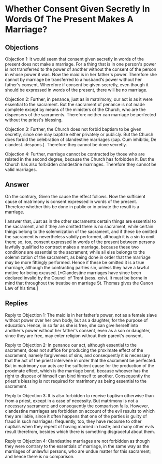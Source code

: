# Whether Consent Given Secretly In Words Of The Present Makes A Marriage?

## Objections

Objection 1: It would seem that consent given secretly in words of the present does not make a marriage. For a thing that is in one person's power is not transferred to the power of another without the consent of the person in whose power it was. Now the maid is in her father's power. Therefore she cannot by marriage be transferred to a husband's power without her father's consent. Wherefore if consent be given secretly, even though it should be expressed in words of the present, there will be no marriage.

Objection 2: Further, in penance, just as in matrimony, our act is as it were essential to the sacrament. But the sacrament of penance is not made complete except by means of the ministers of the Church, who are the dispensers of the sacraments. Therefore neither can marriage be perfected without the priest's blessing.

Objection 3: Further, the Church does not forbid baptism to be given secretly, since one may baptize either privately or publicly. But the Church does forbid the celebration of clandestine marriages (cap. Cum inhibitio, De clandest. despons.). Therefore they cannot be done secretly.

Objection 4: Further, marriage cannot be contracted by those who are related in the second degree, because the Church has forbidden it. But the Church has also forbidden clandestine marriages. Therefore they cannot be valid marriages.

## Answer

On the contrary, Given the cause the effect follows. Now the sufficient cause of matrimony is consent expressed in words of the present. Therefore whether this be done in public or in private the result is a marriage.

I answer that, Just as in the other sacraments certain things are essential to the sacrament, and if they are omitted there is no sacrament, while certain things belong to the solemnization of the sacrament, and if these be omitted the sacrament is nevertheless validly performed, although it is a sin to omit them; so, too, consent expressed in words of the present between persons lawfully qualified to contract makes a marriage, because these two conditions are essential to the sacrament; while all else belongs to the solemnization of the sacrament, as being done in order that the marriage may be more fittingly performed. Hence if these be omitted it is a true marriage, although the contracting parties sin, unless they have a lawful motive for being excused. [*Clandestine marriages have since been declared invalid by the Council of Trent (sess. xxiv). It must be borne in mind that throughout the treatise on marriage St. Thomas gives the Canon Law of his time.]

## Replies

Reply to Objection 1: The maid is in her father's power, not as a female slave without power over her own body, but as a daughter, for the purpose of education. Hence, in so far as she is free, she can give herself into another's power without her father's consent, even as a son or daughter, since they are free, may enter religion without their parent's consent.

Reply to Objection 2: In penance our act, although essential to the sacrament, does not suffice for producing the proximate effect of the sacrament, namely forgiveness of sins, and consequently it is necessary that the act of the priest intervene in order that the sacrament be perfected. But in matrimony our acts are the sufficient cause for the production of the proximate effect, which is the marriage bond, because whoever has the right to dispose of himself can bind himself to another. Consequently the priest's blessing is not required for matrimony as being essential to the sacrament.

Reply to Objection 3: It is also forbidden to receive baptism otherwise than from a priest, except in a case of necessity. But matrimony is not a necessary sacrament: and consequently the comparison fails. However, clandestine marriages are forbidden on account of the evil results to which they are liable, since it often happens that one of the parties is guilty of fraud in such marriages; frequently, too, they have recourse to other nuptials when they repent of having married in haste; and many other evils result therefrom, besides which there is something disgraceful about them.

Reply to Objection 4: Clandestine marriages are not forbidden as though they were contrary to the essentials of marriage, in the same way as the marriages of unlawful persons, who are undue matter for this sacrament; and hence there is no comparison.